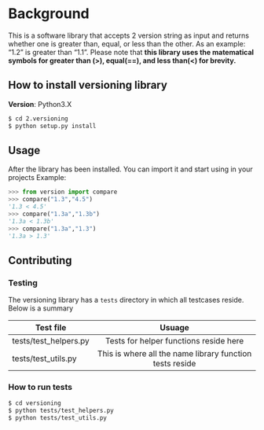 # Background
This is a software library that accepts 2 version string as input and returns whether one is greater than, equal, or less than the other. As an example: “1.2” is greater than “1.1”. Please note that **this library uses the matematical symbols for greater than (>), equal(==), and less than(<) for brevity.**

## How to install versioning library
**Version**: Python3.X 
```bash
$ cd 2.versioning
$ python setup.py install
```

## Usage
After the library has been installed. You can import it and start using in your projects
Example:
```python
>>> from version import compare
>>> compare("1.3","4.5")
'1.3 < 4.5'
>>> compare("1.3a","1.3b")
'1.3a < 1.3b'
>>> compare("1.3a","1.3")
'1.3a > 1.3'
```
## Contributing
### Testing
The versioning library has a `tests` directory in which all testcases reside. Below is a summary

| Test file  | Usuage   |
| ----------------------|:--------------------------------------:|
| tests/test_helpers.py | Tests for helper functions reside here |
| tests/test_utils.py   | This is where all the name library function tests reside |

### How to run tests
```bash
$ cd versioning
$ python tests/test_helpers.py
$ python tests/test_utils.py
```
